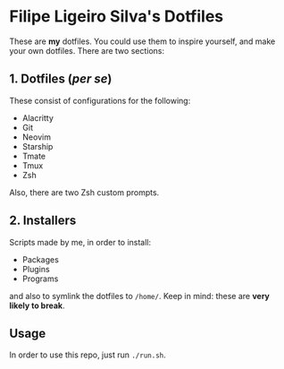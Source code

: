 # Filipe Ligeiro Silva's Dotfiles

These are **my** dotfiles. You could use them to inspire yourself, and make your own dotfiles.
There are two sections:

## 1. Dotfiles (*per se*)

These consist of configurations for the following:
* Alacritty
* Git
* Neovim
* Starship
* Tmate
* Tmux
* Zsh

Also, there are two Zsh custom prompts.

## 2. Installers

Scripts made by me, in order to install:
* Packages
* Plugins
* Programs

and also to symlink the dotfiles to `/home/`.
Keep in mind: these are **very likely to break**.

## Usage

In order to use this repo, just run `./run.sh`.
